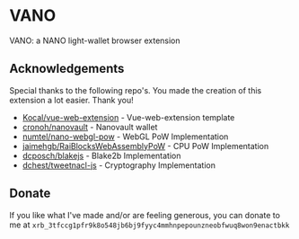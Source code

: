 # VANO
VANO: a NANO light-wallet browser extension

## Acknowledgements
Special thanks to the following repo's. You made the creation of this extension a lot easier. Thank you!
- [Kocal/vue-web-extension](https://github.com/Kocal/vue-web-extension) - Vue-web-extension template
- [cronoh/nanovault](https://github.com/cronoh/nanovault) - Nanovault wallet
- [numtel/nano-webgl-pow](https://github.com/numtel/nano-webgl-pow) - WebGL PoW Implementation
- [jaimehgb/RaiBlocksWebAssemblyPoW](https://github.com/jaimehgb/RaiBlocksWebAssemblyPoW) - CPU PoW Implementation
- [dcposch/blakejs](https://github.com/dcposch/blakejs) - Blake2b Implementation
- [dchest/tweetnacl-js](https://github.com/dchest/tweetnacl-js) - Cryptography Implementation

## Donate
If you like what I've made and/or are feeling generous, you can donate to me at
`xrb_3tfccg1pfr9k8o548jb6bj9fyyc4mmhnpepounzneobfwuq8won9enactbkk` 

